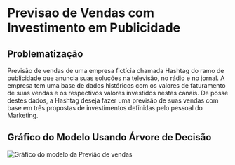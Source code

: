 # Previsao de Vendas com Investimento em Publicidade

## Problematização
Previsão de vendas de uma empresa fictícia chamada Hashtag do ramo de publicidade que anuncia suas soluções na televisão, no rádio e no jornal.
A empresa tem uma base de dados históricos com os valores de faturamento de suas vendas e os respectivos valores investidos nestes canais.
De posse destes dados, a Hashtag deseja fazer uma previsão de suas vendas com base em três propostas de investimentos definidas pelo pessoal do Marketing.


## Gráfico do Modelo Usando Árvore de Decisão

![Gráfico do modelo da Previão de vendas](https://github.com/ewertondrigues02/Previsao-de-Vendas/assets/106437473/e2891213-d42d-44c9-86be-5bce9c8d2fd1)
